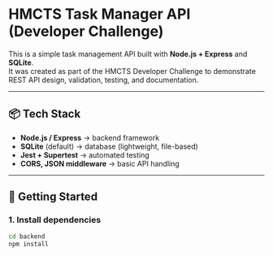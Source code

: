 # HMCTS Task Manager API (Developer Challenge)

This is a simple task management API built with **Node.js + Express** and **SQLite**.  
It was created as part of the HMCTS Developer Challenge to demonstrate REST API design, validation, testing, and documentation.

---

## 📦 Tech Stack
- **Node.js / Express** → backend framework
- **SQLite** (default) → database (lightweight, file-based)
- **Jest + Supertest** → automated testing
- **CORS, JSON middleware** → basic API handling

---

## 🚀 Getting Started

### 1. Install dependencies
```bash
cd backend
npm install
